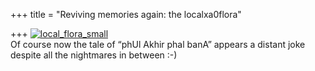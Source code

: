 +++
title = "Reviving memories again: the localxa0flora"

+++
[![local\_flora\_small](https://i0.wp.com/farm3.static.flickr.com/2651/4130747497_f94fe339f9.jpg)](http://www.flickr.com/photos/24766652@N05/4130747497/ "local_flora_small by somasushma, on Flickr")  
Of course now the tale of “phUl Akhir phal banA” appears a distant joke
despite all the nightmares in between :-)
